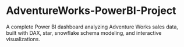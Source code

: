 # AdventureWorks-PowerBI-Project
A complete Power BI dashboard analyzing Adventure Works sales data, built with DAX, star, snowflake schema modeling, and interactive visualizations.
